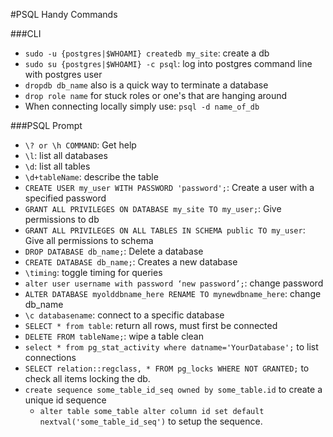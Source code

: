 #PSQL Handy Commands

###CLI

* `sudo -u {postgres|$WHOAMI} createdb my_site`: create a db
* `sudo su {postgres|$WHOAMI} -c psql`: log into postgres command line with
  postgres user
* `dropdb db_name` also is a quick way to terminate a database
* `drop role name` for stuck roles or one's that are hanging around
* When connecting locally simply use: `psql -d name_of_db`

###PSQL Prompt

* `\? or \h COMMAND`: Get help
* `\l`: list all databases
* `\d`: list all tables
* `\d+tableName`: describe the table
* `CREATE USER my_user WITH PASSWORD 'password';`: Create a user with a
  specified password
* `GRANT ALL PRIVILEGES ON DATABASE my_site TO my_user;`: Give
  permissions to db
* `GRANT ALL PRIVILEGES ON ALL TABLES IN SCHEMA public TO my_user`: Give all permissions to schema
* `DROP DATABASE db_name;`: Delete a database
* `CREATE DATABASE db_name;`: Creates a new database
* `\timing`: toggle timing for queries
* `alter user username with password ‘new password’;`: change password
* `ALTER DATABASE myolddbname_here RENAME TO mynewdbname_here`: change db_name
* `\c databasename`: connect to a specific database
* `SELECT * from table`: return all rows, must first be connected
* `DELETE FROM tableName;`: wipe a table clean
* `select * from pg_stat_activity where datname='YourDatabase';` to list connections
* `SELECT relation::regclass, * FROM pg_locks WHERE NOT GRANTED;` to check all items locking the db.
* `create sequence some_table_id_seq owned by some_table.id` to create a unique id sequence
  * `alter table some_table alter column id set default nextval('some_table_id_seq')` to setup the sequence.